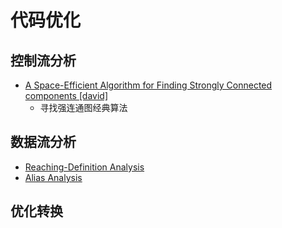 # 代码优化

## 控制流分析

* [A Space-Efficient Algorithm for Finding Strongly Connected components [david]](/papers/A%20Space-Efficient%20Algorithm%20for%20Finding%20Strongly%20Connected%20components%20[david].pdf)
  * 寻找强连通图经典算法

## 数据流分析

* [Reaching-Definition Analysis](ReachingDefinitionAnalysis.md)
* [Alias Analysis](AliasAnalysis.md)

## 优化转换
